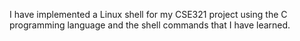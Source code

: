I have implemented a Linux shell for my CSE321 project using the C programming language and the shell commands that I have learned.  
